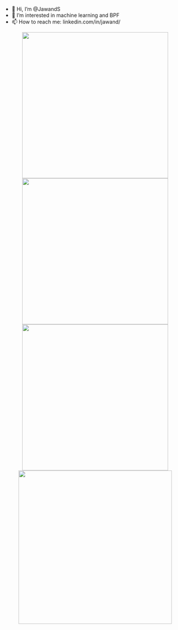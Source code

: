 - 👋 Hi, I’m @JawandS
- 👀 I’m interested in machine learning and BPF
- 📫 How to reach me: linkedin.com/in/jawand/

<p align = "center">
  <img src = "https://github-readme-stats.vercel.app/api?username=JawandS&show_icons=true&theme=apprentice&count_private=true&hide_border=true" width = 400>
  <img src = "https://github-readme-streak-stats.herokuapp.com?user=jxareas&theme=react&hide_border=true" width = 400>
  <img src = "https://github-readme-stats.vercel.app/api/top-langs/?username=JawandS&hide=html,cmake,css,scss,powershell,assembly&theme=apprentice&langs_count=10&layout=compact&hide_border=true" width = 400>
  <img src="https://github-readme-stats.vercel.app/api/wakatime?username=JawandS&hide_border=true&theme=react" width = 420 >
</p>

<!---
JawandS/JawandS is a ✨ special ✨ repository because its `README.md` (this file) appears on your GitHub profile.
You can click the Preview link to take a look at your changes.
--->
